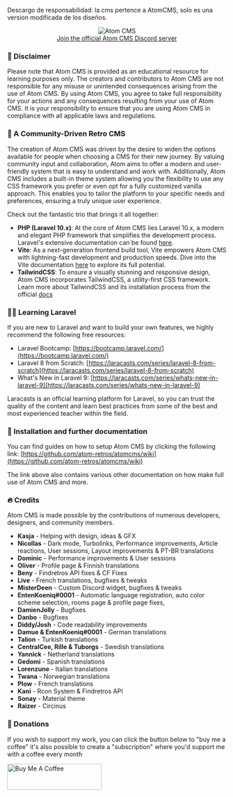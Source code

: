 
<a>Descargo de responsabilidad: la cms pertence a AtomCMS, solo es una version modificada de los diseños.</a>

<div align="center">
<img src="https://i.imgur.com/9ePNdJ4.png" alt="Atom CMS"/>
</div>

<div align="center">
    <a href="https://discord.gg/rX3aShUHdg" target="_blank">
        Join the official Atom CMS Discord server
    </a>
</div>

### 📢 Disclaimer
Please note that Atom CMS is provided as an educational resource for learning purposes only. The creators and contributors to Atom CMS are not responsible for any misuse or unintended consequences arising from the use of Atom CMS. By using Atom CMS, you agree to take full responsibility for your actions and any consequences resulting from your use of Atom CMS. It is your responsibility to ensure that you are using Atom CMS in compliance with all applicable laws and regulations.

### 💙 A Community-Driven Retro CMS
The creation of Atom CMS was driven by the desire to widen the options available for people when choosing a CMS for their new journey. By valuing community input and collaboration, Atom aims to offer a modern and user-friendly system that is easy to understand and work with. Additionally, Atom CMS includes a built-in theme system allowing you the flexibility to use any CSS framework you prefer or even opt for a fully customized vanilla approach. This enables you to tailor the platform to your specific needs and preferences, ensuring a truly unique user experience.

Check out the fantastic trio that brings it all together:
- **PHP (Laravel 10.x)**: At the core of Atom CMS lies Laravel 10.x, a modern and elegant PHP framework that simplifies the development process. Laravel's extensive documentation can be found [here](https://laravel.com/docs/9.x).
- **Vite**: As a next-generation frontend build tool, Vite empowers Atom CMS with lightning-fast development and production speeds. Dive into the Vite documentation [here](https://vitejs.dev/) to explore its full potential.
- **TailwindCSS**: To ensure a visually stunning and responsive design, Atom CMS incorporates TailwindCSS, a utility-first CSS framework. Learn more about TailwindCSS and its installation process from the official [docs](https://tailwindcss.com/docs/installation)

### 🧙‍♂️ Learning Laravel
If you are new to Laravel and want to build your own features, we highly recommend the following free resources:

- Laravel Bootcamp: [https://bootcamp.laravel.com/](https://bootcamp.laravel.com/)
- Laravel 8 from Scratch: [https://laracasts.com/series/laravel-8-from-scratch](https://laracasts.com/series/laravel-8-from-scratch)
- What's New in Laravel 9: [https://laracasts.com/series/whats-new-in-laravel-9](https://laracasts.com/series/whats-new-in-laravel-9)

Laracasts is an official learning platform for Laravel, so you can trust the quality of the content and learn best practices from some of the best and most experienced teacher within the field.

### 🚧 Installation and further documentation
You can find guides on how to setup Atom CMS by clicking the following link: [https://github.com/atom-retros/atomcms/wiki](https://github.com/atom-retros/atomcms/wiki)

The link above  also contains various other documentation on how make full use of Atom CMS and more.

### 🔥 Credits
Atom CMS is made possible by the contributions of numerous developers, designers, and community members.

-   **Kasja** - Helping with design, ideas & GFX
-   **Nicollas** - Dark mode, Turbolinks, Performance improvements, Article reactions, User sessions, Layout improvements & PT-BR translations
-   **Dominic** - Performance improvements & User sessions
-   **Oliver** - Profile page & Finnish translations
-   **Beny** - Findretros API fixes & CF Fixes
-   **Live** - French translations, bugfixes & tweaks
-   **MisterDeen** - Custom Discord widget, bugfixes & tweaks
-   **EntenKoeniq#0001** - Automatic language registration, auto color scheme selection, rooms page & profile page fixes,
-   **DamienJolly** - Bugfixes
-   **Danbo** - Bugfixes
-   **Diddy/Josh** - Code readability improvements
-   **Damue & EntenKoeniq#0001** - German translations
-   **Talion** - Turkish translations
-   **CentralCee, Rille & Tuborgs** - Swedish translations
-   **Yannick** - Netherland translations
-   **Gedomi** - Spanish translations
-   **Lorenzune** - Italian translations
-   **Twana** - Norwegian translations
-   **Plow** - French translations
-   **Kani** - Rcon System & Findretros API
-   **Sonay** - Material theme
-   **Raizer** - Circinus

### 🙏 Donations
If you wish to support my work, you can click the button below to "buy me a coffee" it's also possible to create a "subscription" where you'd support me with a coffee every month

<a href="https://www.buymeacoffee.com/dennisobject" target="_blank"><img src="https://cdn.buymeacoffee.com/buttons/v2/default-yellow.png" alt="Buy Me A Coffee" style="height: 60px !important;width: 217px !important;" ></a>

